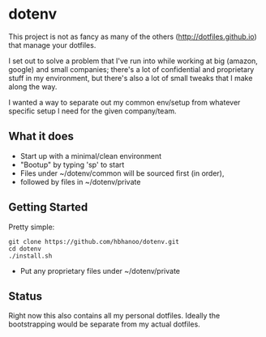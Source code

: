 dotenv
======

This project is not as fancy as many of the others (http://dotfiles.github.io) that manage your dotfiles.

I set out to solve a problem that I've run into while working at big (amazon, google) and small companies; 
there's a lot of confidential and proprietary stuff in my environment, but there's also a lot of small tweaks
that I make along the way.

I wanted a way to separate out my common env/setup from whatever specific setup I need for the given company/team.

What it does
------------

- Start up with a minimal/clean environment
- "Bootup" by typing 'sp' to start
- Files under ~/dotenv/common will be sourced first (in order), 
- followed by files in ~/dotenv/private


Getting Started
---------------

Pretty simple:

    git clone https://github.com/hbhanoo/dotenv.git
    cd dotenv
    ./install.sh
		
- Put any proprietary files under ~/dotenv/private


Status
------

Right now this also contains all my personal dotfiles. Ideally the bootstrapping would be separate from my actual dotfiles.
